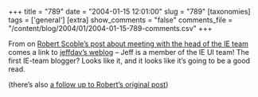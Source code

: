 +++
title = "789"
date = "2004-01-15 12:01:00"
slug = "789"
[taxonomies]
tags = ['general']
[extra]
show_comments = "false"
comments_file = "/content/blog/2004/01/2004-01-15-789-comments.csv"
+++

From on [Robert Scoble’s post about meeting with the head of the IE team](http://radio.weblogs.com/0001011/2004/01/14.html#a6183) comes a link to [jeffdav’s weblog](http://blogs.msdn.com/jeffdav) – Jeff is a member of the IE UI team! The first IE-team blogger? Looks like it, and it looks like it’s going to be a good read.

(there’s also [a follow up to Robert’s original post](http://radio.weblogs.com/0001011/categories/scobleizer/2004/01/14.html#a6186))
